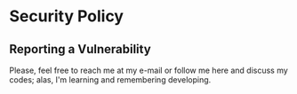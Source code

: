 # Security Policy
## Reporting a Vulnerability

Please, feel free to reach me at my e-mail or follow me here and discuss my codes; alas, I'm learning and remembering developing.
